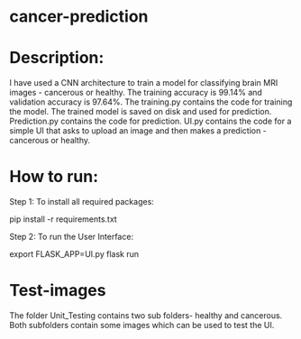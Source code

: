 # cancer-prediction

# Description:
I have used a CNN architecture to train a model for classifying brain MRI images - cancerous or healthy. The training accuracy is 99.14% and validation accuracy is 97.64%. The training.py contains the code for training the model. The trained model is saved on disk and used for prediction. Prediction.py contains the code for prediction. UI.py contains the code for a simple UI that asks to upload an image and then makes a prediction - cancerous or healthy.


# How to run:

Step 1: To install all required packages:

pip install -r requirements.txt

Step 2: To run the User Interface:

export FLASK_APP=UI.py
flask run

# Test-images
The folder Unit_Testing contains two sub folders- healthy and cancerous. Both subfolders contain some images which can be used to test the UI.
